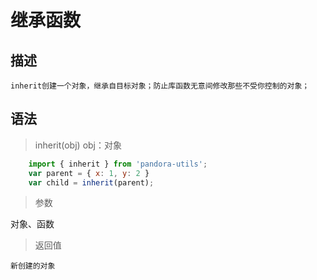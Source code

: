 # 继承函数

## 描述

    inherit创建一个对象，继承自目标对象；防止库函数无意间修改那些不受你控制的对象；

## 语法
> inherit(obj) obj：对象

```js
    import { inherit } from 'pandora-utils';
    var parent = { x: 1, y: 2 }
    var child = inherit(parent); 
```

> 参数

   对象、函数

> 返回值

    新创建的对象
